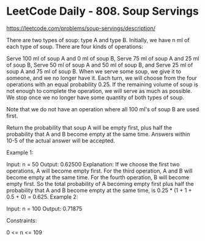 # LeetCode Daily - 808. Soup Servings

https://leetcode.com/problems/soup-servings/description/

There are two types of soup: type A and type B. Initially, we have n ml of each type of soup. There are four kinds of operations:

Serve 100 ml of soup A and 0 ml of soup B,
Serve 75 ml of soup A and 25 ml of soup B,
Serve 50 ml of soup A and 50 ml of soup B, and
Serve 25 ml of soup A and 75 ml of soup B.
When we serve some soup, we give it to someone, and we no longer have it. Each turn, we will choose from the four operations with an equal probability 0.25. If the remaining volume of soup is not enough to complete the operation, we will serve as much as possible. We stop once we no longer have some quantity of both types of soup.

Note that we do not have an operation where all 100 ml's of soup B are used first.

Return the probability that soup A will be empty first, plus half the probability that A and B become empty at the same time. Answers within 10-5 of the actual answer will be accepted.

 

Example 1:

Input: n = 50
Output: 0.62500
Explanation: If we choose the first two operations, A will become empty first.
For the third operation, A and B will become empty at the same time.
For the fourth operation, B will become empty first.
So the total probability of A becoming empty first plus half the probability that A and B become empty at the same time, is 0.25 * (1 + 1 + 0.5 + 0) = 0.625.
Example 2:

Input: n = 100
Output: 0.71875
 

Constraints:

0 <= n <= 109
